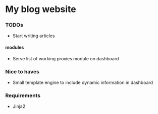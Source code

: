 # My blog website

### TODOs

- Start writing articles

#### modules 

- Serve list of working proxies module on dashboard


### Nice to haves

- Small template engine to include dynamic information in dashboard


### Requirements

- Jinja2